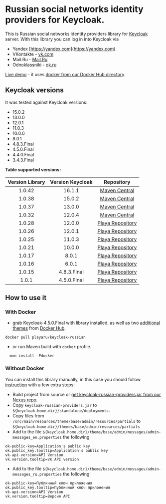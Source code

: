 # Russian social networks identity providers for Keycloak.

This is Russian social networks identity providers library for [Keycloak](https://www.keycloak.org/) server.
With this library you can log in into Keycloak via
+ Yandex [https://yandex.com](https://yandex.com)  
+ VKontakte - [vk.com](http://vk.com)
+ Mail.Ru - [Mail.Ru](https://mail.ru)
+ Odnoklassniki - [ok.ru](https://ok.ru) 

[Live demo](https://elements.playa.ru/) - it uses [docker from our Docker Hub directory](https://github.com/playa-ru/keycloak-russian).

## Keycloak versions

It was tested against Keycloak versions:
+ 15.0.2
+ 13.0.0
+ 12.0.1
+ 11.0.3
+ 10.0.0
+ 8.0.1
+ 4.8.3.Final
+ 4.5.0.Final
+ 4.4.0.Final
+ 3.4.3.Final

**Table supported versions:**

|  Version Library  | Version Keycloak | Repository                                       |
| :---------------: | :--------------: | :----------------------------------------------: |
|      1.0.42       |    16.1.1        | [Maven Central](https://mvnrepository.com)       |
|      1.0.38       |    15.0.2        | [Maven Central](https://mvnrepository.com)       |
|      1.0.37       |    13.0.0        | [Maven Central](https://mvnrepository.com)       |
|      1.0.32       |    12.0.4        | [Maven Central](https://mvnrepository.com)       |
|      1.0.28       |    12.0.0        | [Playa Repository](https://nexus.playa.ru/nexus) |
|      1.0.26       |    12.0.1        | [Playa Repository](https://nexus.playa.ru/nexus) |
|      1.0.25       |    11.0.3        | [Playa Repository](https://nexus.playa.ru/nexus) | 
|      1.0.21       |    10.0.0        | [Playa Repository](https://nexus.playa.ru/nexus) |
|      1.0.17       |    8.0.1         | [Playa Repository](https://nexus.playa.ru/nexus) |
|      1.0.16       |    6.0.1         | [Playa Repository](https://nexus.playa.ru/nexus) |
|      1.0.15       |    4.8.3.Final   | [Playa Repository](https://nexus.playa.ru/nexus) |
|      1.0.1        |    4.5.0.Final   | [Playa Repository](https://nexus.playa.ru/nexus) |

## How to use it

### With Docker

- grab Keycloak-4.5.0.Final with library installed, as well as two [additional themes](https://github.com/playa-ru/keycloak-playa-themes) from [Docker Hub](https://github.com/playa-ru/keycloak-russian).
```
docker pull playaru/keycloak-russian
```
 - or run Maven build with `docker` profile.
```
  mvn install -Pdocker
```
### Without Docker 

You can install this library manually, in this case you should follow [instruction](https://www.keycloak.org/docs/latest/server_development/index.html#registering-provider-implementations) with a few extra steps:

* Build project from source or [get keycloak-russian-providers.jar from our Nexus repo](https://nexus.playa.ru/nexus/content/repositories/releases/ru/playa/keycloak/keycloak-russian-providers/). 
* Copy `keycloak-russian-providers.jar` to `${keycloak.home.dir}/standalone/deployments`.
* Copy files from `/src/main/resources/theme/base/admin/resources/partials` to `${keycloak.home.dir}/themes/base/admin/resources/partials`
* Add to the file `${keycloak.home.dir}/theme/base/admin/messages/admin-messages_en.properties` the following:
```
ok-public-key=Application's public key
ok.public_key.tooltip=Application's public key
vk-api-version=API Version
vk.version.tooltip=VK API version
```
* Add to the file `${keycloak.home.dir}/theme/base/admin/messages/admin-messages_ru.properties` the following:
```
ok-public-key=Публичный ключ приложения
ok.public_key.tooltip=Публичный ключ приложения
vk-api-version=API Version
vk.version.tooltip=Версия API
```
